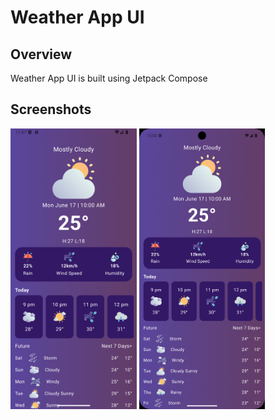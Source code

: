# Weather App UI

## Overview
Weather App UI is built using Jetpack Compose

Screenshots
-----------
<img src="media/screen1.png" width="40%"/> <img src="media/screen2.png" width="40%"/>
